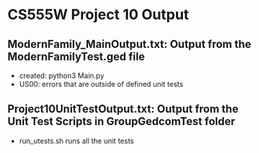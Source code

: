 # CS555W Project 10 Output

## ModernFamily_MainOutput.txt: Output from the ModernFamilyTest.ged file
   * created: python3 Main.py
   * US00: errors that are outside of defined unit tests

## Project10UnitTestOutput.txt: Output from the Unit Test Scripts in GroupGedcomTest folder
   * run_utests.sh runs all the unit tests

